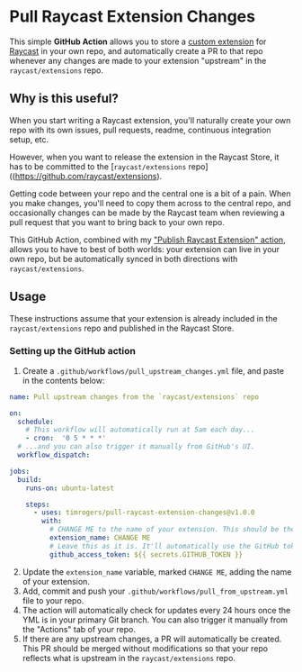 # Pull Raycast Extension Changes

This simple __GitHub Action__ allows you to store a [custom extension](https://github.com/raycast/extensions) for [Raycast](https://raycast.com/) in your own repo, and automatically create a PR to that repo whenever any changes are made to your extension "upstream" in the `raycast/extensions` repo.

## Why is this useful?

When you start writing a Raycast extension, you'll naturally create your own repo with its own issues, pull requests, readme, continuous integration setup, etc.

However, when you want to release the extension in the Raycast Store, it has to be committed to the [`raycast/extensions` repo]((https://github.com/raycast/extensions). 

Getting code between your repo and the central one is a bit of a pain. When you make changes, you'll need to copy them across to the central repo, and occasionally changes can be made by the Raycast team when reviewing a pull request that you want to bring back to your own repo.

This GitHub Action, combined with my ["Publish Raycast Extension" action](https://github.com/timrogers/publish-raycast-extension), allows you to have to best of both worlds: your extension can live in your own repo, but be automatically synced in both directions with `raycast/extensions`.

## Usage

These instructions assume that your extension is already included in the `raycast/extensions` repo and published in the Raycast Store.

### Setting up the GitHub action

1. Create a `.github/workflows/pull_upstream_changes.yml` file, and paste in the contents below:

```yaml
name: Pull upstream changes from the `raycast/extensions` repo

on:
  schedule:
    # This workflow will automatically run at 5am each day...
    - cron:  '0 5 * * *'
  # ...and you can also trigger it manually from GitHub's UI.
  workflow_dispatch:

jobs:
  build:
    runs-on: ubuntu-latest

    steps:
      - uses: timrogers/pull-raycast-extension-changes@v1.0.0
        with:
          # CHANGE ME to the name of your extension. This should be the name of the folder in `raycast/extensions`, under `extensions/`, where your extension lives.
          extension_name: CHANGE ME
          # Leave this as it is. It'll automatically use the GitHub token provided by the GitHub Actions runtime.
          github_access_token: ${{ secrets.GITHUB_TOKEN }}
```

2. Update the `extension_name` variable, marked `CHANGE ME`, adding the name of your extension.
3. Add, commit and push your `.github/workflows/pull_from_upstream.yml` file to your repo.
4. The action will automatically check for updates every 24 hours once the YML is in your primary Git branch. You can also trigger it manually from the "Actions" tab of your repo.
5. If there are any upstream changes, a PR will automatically be created. This PR should be merged without modifications so that your repo reflects what is upstream in the `raycast/extensions` repo.